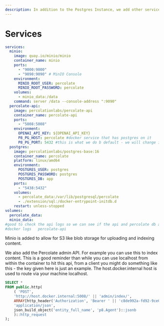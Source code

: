```yaml
---
description: In addition to the Postgres Instance, we add other services
---
```


# Services

```yaml
services:
  minio:
    image: quay.io/minio/minio
    container_name: minio
    ports:
      - "9000:9000"
      - "9090:9090" # MinIO Console
    environment:
      MINIO_ROOT_USER: percolate
      MINIO_ROOT_PASSWORD: percolate
    volumes:
      - minio_data:/data
    command: server /data --console-address ":9090"
  percolate-api:
    image: percolationlabs/percolate-api
    container_name: percolate-api
    ports:
      - "5008:5008"
    environment:
      OPENAI_API_KEY: ${OPENAI_API_KEY}
      P8_PG_HOST: percolate #docker service that has postgres on it
      P8_PG_PORT: 5432 #this is what we do b default - we will change it on k8s
  postgres:
    image: percolationlabs/postgres-base:16
    container_name: percolate
    platform: linux/amd64
    environment:
      POSTGRES_USER: postgres
      POSTGRES_PASSWORD: postgres
      POSTGRES_DB: app
    ports:
      - "5438:5432"
    volumes:
      - percolate_data:/var/lib/postgresql/percolate
      - ./extension/sql:/docker-entrypoint-initdb.d
    restart: unless-stopped
volumes:
  percolate_data:
  minio_data:
#good to check the api logs so we can see if the api and percolate db are on speaking terms
#docker logs   percolate-api
```

Minio is added to allow for S3 like blob storage for uploading and indexing content.

We also add the Percolate admin API. For example you can use this to index content. This is a good reminder than while you can use localhost from within the container to hit this api, from a client you might do something like this - the key given here is just an example. The host.docker.internal host is used to route via your machine localhost.

```sql
SELECT *
FROM public.http(
	( 'POST', 
	'http://host.docker.internal:5008/' || 'admin/index/',
	ARRAY[http_header('Authorization', 'Bearer ' || 'c8de992a-fd92-9ce0-8cf8-0a8690be00a9')],
	'application/json',
	json_build_object('entity_full_name', 'p8.Agent')::jsonb
	)::http_request
);
```

